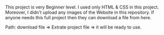 This project is very Beginner level.
I used only HTML & CSS in this project. Moreover, I didn't upload any images of the Website in this repository. 
If anyone needs this full project then they can download a file from here.

Path:  download file => Extrate project file => it will be ready to use.
